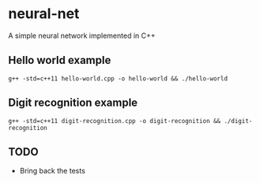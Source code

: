 # neural-net

A simple neural network implemented in C++


## Hello world example
```
g++ -std=c++11 hello-world.cpp -o hello-world && ./hello-world
```

## Digit recognition example
```
g++ -std=c++11 digit-recognition.cpp -o digit-recognition && ./digit-recognition
```

## TODO
- Bring back the tests
